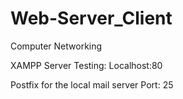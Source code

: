 # Web-Server_Client
Computer Networking


XAMPP Server
Testing: Localhost:80

Postfix for the local mail server
Port: 25
